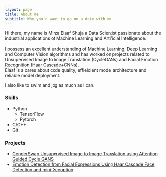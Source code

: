 ```yaml
---
layout: page
title: About me
subtitle: Why you'd want to go on a date with me
---
```


Hi there, my name is Mirza Elaaf Shuja a Data Scientist passionate about the industrial applications of Machine Learning and Artificial Intelligence.<br><br>
I possess an excellent understanding of Machine Learning, Deep Learning and Computer Vision algorithms and has worked on projects related to Unsupervised Image to Image Translation (CycleGANs) and Facial Emotion Recognition (Haar Cascade+CNNs).<br>
Elaaf is a  cares about code quality, effieicient model architecture and reliable model deployment.


<p>I also like to swim and jog as much as i can.</p>

### Skills

<ul class="skill-list">
	<li>Python
	<ul class="skill-list">
	<li>TensorFlow</li>
	<li>Pytorch</li>
	</ul>
	</li>
	<li>C/C++</li>
	<li>Git</li>
</ul>

### Projects

<ul>
	<li><a href="https://elaaf.github.io/archives/GenderSwap_CycleGANs.pdf">GenderSwap Unsupervised Image to Image Translation using Attention Guided Cycle GANS</a></li>
	<li><a href="https://elaaf.github.io/archives/FaceEmotion_mini-Xception.pdf">Emotion Detection from Facial Expressions Using Haar Cascade Face Detection and mini-Xceoption</a></li>
</ul>

